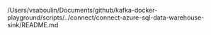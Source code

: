 /Users/vsaboulin/Documents/github/kafka-docker-playground/scripts/../connect/connect-azure-sql-data-warehouse-sink/README.md